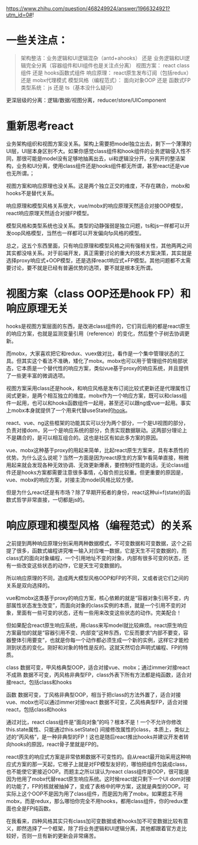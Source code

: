 https://www.zhihu.com/question/468249924/answer/1966324921?utm_id=0#!
# 一些关注点：

> 架构整洁：业务逻辑和UI逻辑混杂（antd+ahooks） 还是 业务逻辑和UI逻辑完全分离（容器组件和UI组件也是关注点分离）
> 视图方案： react class组件 还是 hooks函数式组件
> 响应原理： react原生发布订阅（包括redux） 还是 mobx代理模式
> 模型风格（编程范式）： 面向对象OOP 还是 函数式FP
> 类型系统： js 还是 ts（基本没什么疑问）

更深层级的分离：逻辑/数据/视图分离，reducer/store/UIComponent

# 重新思考react
业务架构组织和视图方案没关系。架构上需要把model独立出去，剩下一个薄薄的UI层，UI层本身区别不大。如果你感觉class组件和hook组件的业务逻辑侵入性不同，那很可能是model没有足够地抽离出去，ui和逻辑没分开。分离开的整洁架构，业务和UI分离，使用class组件还是hooks组件都无所谓，甚至react还是vue也无所谓。；

视图方案和响应原理也没关系。这是两个独立正交的维度，不存在耦合，mobx和hooks不是替代关系。

响应原理和模型风格关系很大，vue/mobx的响应原理天然适合对接OOP模型，react响应原理天然适合对接FP模型。

模型风格和类型系统也没关系。类型的动静强弱是独立问题，ts和js一样都可以开发oop风格模型，当然也一样都可以开发偏向fp风格的模型。

总之，这五个东西里面，只有响应原理和模型风格之间有强相关性，其他两两之间其实都没啥关系。对于前端开发，真正需要讨论的重大的技术方案决策，其实就是选择proxy响应式+OOP模型，还是选择react响应式+FP模型。其他问题都不太需要讨论，要不就是已经有普遍优势的选项，要不就是根本无所谓。


# 视图方案（class OOP还是hook FP）和响应原理无关
hooks是视图方案层面的东西，是改进class组件的，它们背后用的都是react原生的响应方案，也就是监测变量引用（reference）的变化，然后整个子树去协调更新。

而mobx，大家喜欢把它和redux、vuex做对比，看作是一个集中管理状态的工具。但其实这个看法不准确，矮化了mobx。mobx也可以用于管理组件的局部状态，它本质是一个替代性的响应方案，类似vue基于proxy的响应系统，并且提供了一些更丰富的微调选项。

视图方案采用class还是hook，和响应风格是发布订阅比较式更新还是代理属性订阅式更新，是两个相互独立的维度。mobx作为一个响应方案，既可以和class组件一起用，也可以和hooks函数组件一起用，甚至还可以跟ng或vue一起用。事实上mobx本身就提供了一个用来代替useState的[hook](https://link.zhihu.com/?target=https%253A//mobx.js.org/api.html%2523uselocalobservable)。

react、vue、ng这些框架的功能其实可以分为两个部分，一个是UI视图的部分，负责对接dom，另一个是响应系统的部分，负责实现数据联动。这两部分理论上不是耦合的，是可以相互组合的。这也是社区有如此多方案的原因。

vue、mobx这种基于proxy的用起来简单，比起react原生方案来，具有本质性的优势。为什么这么说呢？当然一方面是因为react原生的方案乍看简单直接，稍微用起来就会发现各种无效协调、无效更新爆表，要控制好性能的话，无论class组件还是hooks方案都需要注意很多事情，心智负担比较重。但更重要的原因是，vue、mobx的响应方案，对接主流model风格比较方便。

但是为什么react还是有市场？除了早期开拓者的身份，react这种ui=f(state)的函数式哲学非常直接，一切都是js的。

# 响应原理和模型风格（编程范式）的关系
之前提到两种响应原理分别采用两种数据模式，不可变数据和可变数据，这个之前提了很多，函数式编程讲究唯一输入对应唯一数据，它是天生不可变数据的，而class式的面向对象编程，一个引用地址不变的对象，内部有很多可变的状态，还有一些改变这些状态的动作，它是天生可变数据的。

所以响应原理的不同，造成两大模型风格OOP和FP的不同，又或者说它们之间的关系是双向选择的。

vue和mobx这类基于proxy的响应方案，核心依赖的就是“容器对象引用不变，内部属性状态发生改变”，而面向对象的class实例的本质，就是一个引用不变的对象，里面有一些可变的状态，还有一些用来改变这些状态的动作。完美配合！

但如果配合react原生响应系统，用class来写model就比较麻烦。react原生响应方案最怕的就是“容器引用不变、内部变”这种东西，它反而要求“内部不要变，容器整体引用要变”，也就是你每一个动作都必须生成一个新的实例，这样它才能检测到状态的变化。刚好和对象的特性是反的。这就天然切合声明式编程、FP的特质。

class 
数据可变，甲风格典型OOP，适合对接vue、mobx；通过immer对接react不成熟
数据不可变，丙风格非典型FP，class外表下所有方法都是纯函数，适合对接react，包括class和hooks

函数
数据可变，丁风格非典型OOP，相当于把class的方法外置了，适合对接vue、mobx也可以通过immer对接react
数据不可变，乙风格典型FP，适合对接react，包括class和hooks

通过对比，react class组件是“面向对象”的吗？根本不是！一个不允许你修改 this.state属性、只能通过this.setState() 间接修改属性的class，本质上，类似上述的“丙风格”，是一种非典型的FP！这也是随后react推出hooks并建议开发者转向hooks的原因，react骨子里就是FP的。

react原生的响应式方案是非常依赖数据不可变性的。自从react最开始采用这种响应式方案的那一天起，它根子上就是对FP模型友好的，哪怕把组件包装成class，也不能使它更接近OOP。而题主之所以误认为react class组件是OOP，很可能是因为他用了mobx代替react原生响应系统。这时候react就只剩下一个UI dom对接的功能了，FP的核就被抽掉了，变成了表格中的甲方案，这就是典型的OOP。可实际上这个OOP不是因为用了class组件，而是因为用了mobx。如果题主不用mobx，而是redux，那么哪怕你完全不用hooks，都用class组件，你的redux里面也全是FP纯函数。

在我看来，四种风格其实只有class加可变数据或者hooks加不可变数据比较有意义，即然选择了一个框架，除了将业务逻辑和UI逻辑分离，其他都跟着官方走比较好，否则一旦有新的更新会非常痛苦。



